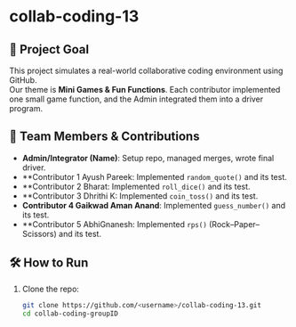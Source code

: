 # collab-coding-13

## 🎯 Project Goal
This project simulates a real-world collaborative coding environment using GitHub.  
Our theme is **Mini Games & Fun Functions**. Each contributor implemented one small game function, and the Admin integrated them into a driver program.

## 👥 Team Members & Contributions
- **Admin/Integrator (Name)**: Setup repo, managed merges, wrote final driver.
- **Contributor 1 Ayush Pareek: Implemented `random_quote()` and its test.
- **Contributor 2 Bharat: Implemented `roll_dice()` and its test.
- **Contributor 3 Dhrithi K: Implemented `coin_toss()` and its test.
- **Contributor 4 Gaikwad Aman Anand**: Implemented `guess_number()` and its test.
- **Contributor 5 AbhiGnanesh: Implemented `rps()` (Rock–Paper–Scissors) and its test.


## 🛠️ How to Run
1. Clone the repo:
   ```bash
   git clone https://github.com/<username>/collab-coding-13.git
   cd collab-coding-groupID
